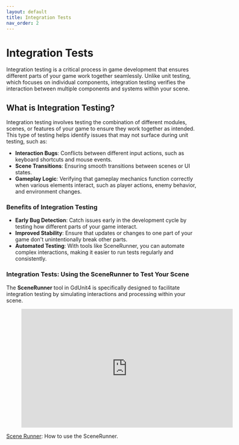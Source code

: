 ```yaml
---
layout: default
title: Integration Tests
nav_order: 2
---
```


# Integration Tests

Integration testing is a critical process in game development that ensures different parts of your game work together seamlessly. Unlike unit testing,
which focuses on individual components, integration testing verifies the interaction between multiple components and systems within your scene.

## What is Integration Testing?

Integration testing involves testing the combination of different modules, scenes, or features of your game to ensure they work together as intended.
This type of testing helps identify issues that may not surface during unit testing, such as:

- **Interaction Bugs**: Conflicts between different input actions, such as keyboard shortcuts and mouse events.
- **Scene Transitions**: Ensuring smooth transitions between scenes or UI states.
- **Gameplay Logic**: Verifying that gameplay mechanics function correctly when various elements interact, such as player actions, enemy behavior,
and environment changes.

### Benefits of Integration Testing

- **Early Bug Detection**: Catch issues early in the development cycle by testing how different parts of your game interact.
- **Improved Stability**: Ensure that updates or changes to one part of your game don't unintentionally break other parts.
- **Automated Testing**: With tools like SceneRunner, you can automate complex interactions, making it easier to run tests regularly and consistently.

### Integration Tests: Using the SceneRunner to Test Your Scene

The **SceneRunner** tool in GdUnit4 is specifically designed to facilitate integration testing by simulating interactions and processing within your scene.

<figure class="video_container">
    <iframe width="560" height="315"
        src="https://www.youtube.com/embed/m6tYigD6Oe0?si=SgdLorwkoIGTJvNI"
        title="YouTube video player" frameborder="0"
        allow="accelerometer; autoplay; clipboard-write; encrypted-media; gyroscope; picture-in-picture; web-share" allowfullscreen>
    </iframe>
</figure>

[Scene Runner]({{site.baseurl}}/advanced_testing/sceneRunner/#scene-runner): How to use the SceneRunner.
